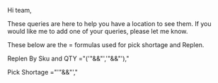 Hi team,

These queries are here to help you have a location to see them. If you would like me to add one of your queries, please let me know.

These below are the = formulas used for pick shortage and Replen.

Replen By Sku and QTY
="('"&&"','"&&"'),"

Pick Shortage
="'"&&"',"
